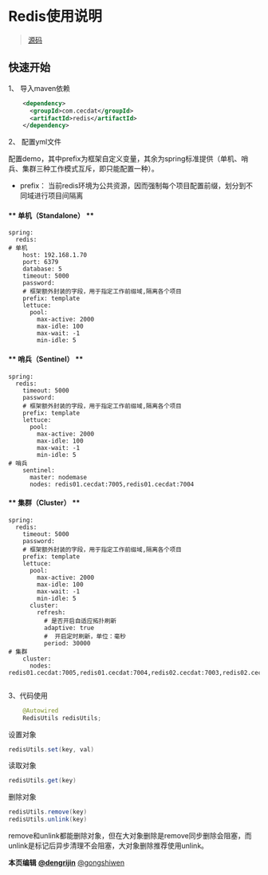 # Redis使用说明

> [源码](http://gitlab.cecdat.com/framework/backend/rock/tree/develop/examples/redis-demo)



## 快速开始

1、 导入maven依赖

``` xml
    <dependency>
      <groupId>com.cecdat</groupId>
      <artifactId>redis</artifactId>
    </dependency>

```

2、 配置yml文件

配置demo，其中prefix为框架自定义变量，其余为spring标准提供（单机、哨兵、集群三种工作模式互斥，即只能配置一种）。

- prefix： 当前redis环境为公共资源，因而强制每个项目配置前缀，划分到不同域进行项目间隔离

<!-- tabs:start -->

#### ** 单机（Standalone） **

``` properties
spring:
  redis:
# 单机
    host: 192.168.1.70
    port: 6379
    database: 5
    timeout: 5000
    password:
    # 框架额外封装的字段，用于指定工作前缀域,隔离各个项目
    prefix: template
    lettuce:
      pool:
        max-active: 2000
        max-idle: 100
        max-wait: -1
        min-idle: 5
```

#### ** 哨兵（Sentinel） **

``` properties
spring:
  redis:
    timeout: 5000
    password:
    # 框架额外封装的字段，用于指定工作前缀域,隔离各个项目
    prefix: template
    lettuce:
      pool:
        max-active: 2000
        max-idle: 100
        max-wait: -1
        min-idle: 5
# 哨兵
    sentinel:
      master: nodemase
      nodes: redis01.cecdat:7005,redis01.cecdat:7004

```

#### ** 集群（Cluster） **

``` properties
spring:
  redis:
    timeout: 5000
    password:
    # 框架额外封装的字段，用于指定工作前缀域,隔离各个项目
    prefix: template
    lettuce:
      pool:
        max-active: 2000
        max-idle: 100
        max-wait: -1
        min-idle: 5
      cluster:
        refresh:
          # 是否开启自适应拓扑刷新
          adaptive: true
          #  开启定时刷新，单位：毫秒
          period: 30000
# 集群
    cluster:
      nodes: redis01.cecdat:7005,redis01.cecdat:7004,redis02.cecdat:7003,redis02.cecdat:7002,redis03.cecdat:7001,redis03.cecdat:7000
  
```

<!-- tabs:end -->


3、代码使用

```java
    @Autowired
    RedisUtils redisUtils;
```

设置对象

``` java
redisUtils.set(key, val)
```

读取对象

```java
redisUtils.get(key)
```

删除对象

``` java
redisUtils.remove(key)
redisUtils.unlink(key)
```

remove和unlink都能删除对象，但在大对象删除是remove同步删除会阻塞，而unlink是标记后异步清理不会阻塞，大对象删除推荐使用unlink。



**本页编辑**      **[@dengrijin](http://192.168.1.23/dengrijin)**  [@gongshiwen](http://192.168.1.23/gongshiwen) <img src="http://192.168.1.23/uploads/-/system/user/avatar/10/avatar.png?width=100" style="zoom:10%;" />